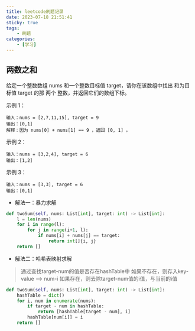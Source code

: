 ```yaml
---
title: leetcode刷题记录
date: 2023-07-18 21:51:41
sticky: true
tags: 
    - 刷题
categories:
    - [学习]
---
```


## 两数之和

给定一个整数数组 nums 和一个整数目标值 target，请你在该数组中找出 和为目标值 target  的那 两个 整数，并返回它们的数组下标。

示例 1：

```shell
输入：nums = [2,7,11,15], target = 9
输出：[0,1]
解释：因为 nums[0] + nums[1] == 9 ，返回 [0, 1] 。
```

示例 2：

```shell
输入：nums = [3,2,4], target = 6
输出：[1,2]
```

示例 3：

```shell
输入：nums = [3,3], target = 6
输出：[0,1]
```
<!-- more -->

* 解法一：暴力求解

```Python
def twoSum(self, nums: List[int], target: int) -> List[int]:
    l = len(nums)
    for i in range(l):
        for j in range(i+1, l):
            if nums[i] + nums[j] == target:
                return int[]{i, j}
    return []
```

* 解法二：哈希表映射求解

> 通过查找target-num的值是否存在hashTable中
> 如果不存在，则存入key-value --> num-i
> 如果存在，则去除target-num值的i值，与当前的i值

```Python
def twoSum(self, nums: List[int], target: int) -> List[int]:
    hashTable = dict()
    for i, num in enumerate(nums):
        if target - num in hashTable:
            return [hashTable[target - num], i]
        hashTable[num[i]] = i
    return []

```
